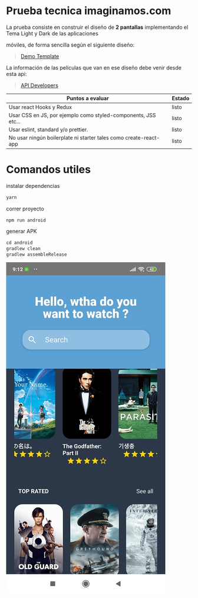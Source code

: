 # Prueba tecnica **imaginamos.com**

La prueba consiste en construir el diseño de **2 pantallas** implementando el Tema Light y Dark de las aplicaciones

móviles, de forma sencilla según el siguiente diseño:

> [Demo Template](https://www.uplabs.com/posts/movies-e0f9c1ea-a644-4666-857b-10933c4089ca)

La información de las películas que van en ese diseño debe venir desde esta api:
>[API Developers](https://developers.themoviedb.org/3/getting-started/introduction)

| Puntos a evaluar | Estado |
|--|--|
| Usar react Hooks y Redux | listo |
| Usar CSS en JS, por ejemplo como styled-components, JSS etc... | listo |
| Usar eslint, standard y/o prettier. | listo |
| No usar ningún boilerplate ni starter tales como create-react-app | listo |

# Comandos utiles
instalar dependencias
```bash
yarn
```
correr proyecto
```
npm run android
```
generar APK
```
cd android
gradlew clean
gradlew assembleRelease
```
![Demo](src/assets/images/demo.jpg)
